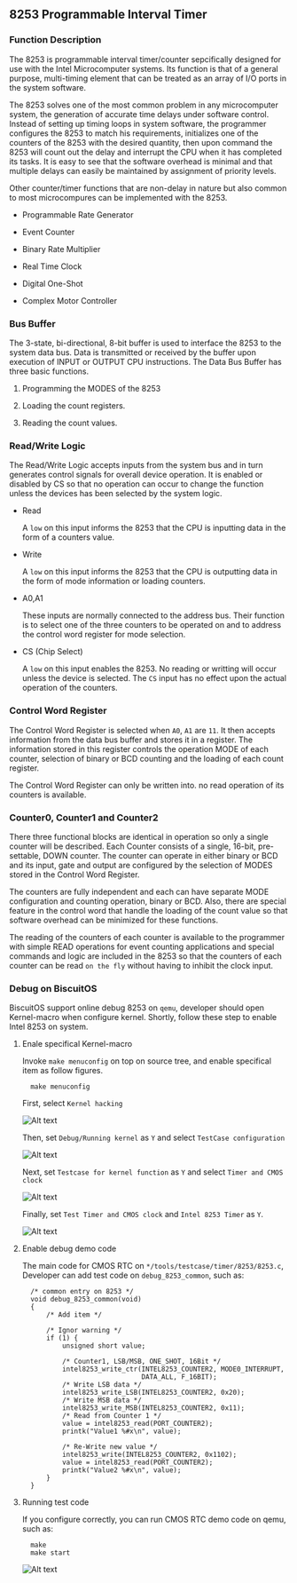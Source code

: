 8253 Programmable Interval Timer
--------------------------------------------------

### Function Description

  The 8253 is programmable interval timer/counter sepcifically designed
  for use with the Intel Microcomputer systems. Its function is that
  of a general purpose, multi-timing element that can be treated as
  an array of I/O ports in the system software.

  The 8253 solves one of the most common problem in any microcomputer
  system, the generation of accurate time delays under software control.
  Instead of setting up timing loops in system software, the programmer
  configures the 8253 to match his requirements, initializes one of the
  counters of the 8253 with the desired quantity, then upon command the
  8253 will count out the delay and interrupt the CPU when it has 
  completed its tasks. It is easy to see that the software overhead
  is minimal and that multiple delays can easily be maintained by 
  assignment of priority levels.

  Other counter/timer functions that are non-delay in nature but also
  common to most microcompures can be implemented with the 8253.

  * Programmable Rate Generator
 
  * Event Counter

  * Binary Rate Multiplier

  * Real Time Clock

  * Digital One-Shot

  * Complex Motor Controller

### Bus Buffer

  The 3-state, bi-directional, 8-bit buffer is used to interface the 8253
  to the system data bus. Data is transmitted or received by the buffer
  upon execution of INPUT or OUTPUT CPU instructions. The Data Bus Buffer
  has three basic functions.

  1. Programming the MODES of the 8253

  2. Loading the count registers.

  3. Reading the count values.

### Read/Write Logic

  The Read/Write Logic accepts inputs from the system bus and in turn 
  generates control signals for overall device operation. It is enabled or
  disabled by CS so that no operation can occur to change the function 
  unless the devices has been selected by the system logic.

  * Read

    A `low` on this input informs the 8253 that the CPU is inputting data
    in the form of a counters value.

  * Write

    A `low` on this input informs the 8253 that the CPU is outputting data
    in the form of mode information or loading counters.

  * A0,A1

    These inputs are normally connected to the address bus. Their function
    is to select one of the three counters to be operated on and to address
    the control word register for mode selection.
  
  * CS (Chip Select)

    A `low` on this input enables the 8253. No reading or writting will occur
    unless the device is selected. The `CS` input has no effect upon the 
    actual operation of the counters.

### Control Word Register

  The Control Word Register is selected when `A0`, `A1` are `11`. It then
  accepts information from the data bus buffer and stores it in a register.
  The information stored in this register controls the operation MODE of
  each counter, selection of binary or BCD counting and the loading of
  each count register.

  The Control Word Register can only be written into. no read operation
  of its counters is available.

### Counter0, Counter1 and Counter2

  There three functional blocks are identical in operation so only a single
  counter will be described. Each Counter consists of a single, 16-bit,
  pre-settable, DOWN counter. The counter can operate in either binary
  or BCD and its input, gate and output are configured by the selection of
  MODES stored in the Control Word Register.

  The counters are fully independent and each can have separate MODE
  configuration and counting operation, binary or BCD. Also, there are
  special feature in the control word that handle the loading of the count
  value so that software overhead can be minimized for these functions.

  The reading of the counters of each counter is available to the programmer
  with simple READ operations for event counting applications and special
  commands and logic are included in the 8253 so that the counters of each
  counter can be read `on the fly` without having to inhibit the clock
  input.

### Debug on BiscuitOS

  BiscuitOS support online debug 8253 on `qemu`, developer should open
  Kernel-macro when configure kernel. Shortly, follow these step to
  enable Intel 8253 on system.

  1. Enale specifical Kernel-macro

     Invoke `make menuconfig` on top on source tree, and enable
     specifical item as follow figures.

     ```
       make menuconfig
     ```

     First, select `Kernel hacking`

     ![Alt text](https://github.com/EmulateSpace/PictureSet/blob/master/CMOS/CMOS0.png)

     Then, set `Debug/Running kernel` as `Y` and select `TestCase
     configuration`

     ![Alt text](https://github.com/EmulateSpace/PictureSet/blob/master/CMOS/CMOS1.png)

     Next, set `Testcase for kernel function` as `Y` and select
     `Timer and CMOS clock`

     ![Alt text](https://github.com/EmulateSpace/PictureSet/blob/master/CMOS/CMOS2.png)

     Finally, set `Test Timer and CMOS clock` and `Intel 8253 Timer` as `Y`.

     ![Alt text](https://github.com/EmulateSpace/PictureSet/blob/master/CMOS/8253_1.png)

  2. Enable debug demo code

     The main code for CMOS RTC on `*/tools/testcase/timer/8253/8253.c`,
     Developer can add test code on `debug_8253_common`, such as:

     ```
       /* common entry on 8253 */
       void debug_8253_common(void)
       {
           /* Add item */

           /* Ignor warning */
           if (1) {
               unsigned short value;

               /* Counter1, LSB/MSB, ONE_SHOT, 16Bit */
               intel8253_write_ctr(INTEL8253_COUNTER2, MODE0_INTERRUPT,
                                   DATA_ALL, F_16BIT);
               /* Write LSB data */
               intel8253_write_LSB(INTEL8253_COUNTER2, 0x20);
               /* Write MSB data */
               intel8253_write_MSB(INTEL8253_COUNTER2, 0x11);
               /* Read from Counter 1 */
               value = intel8253_read(PORT_COUNTER2);
               printk("Value1 %#x\n", value);

               /* Re-Write new value */
               intel8253_write(INTEL8253_COUNTER2, 0x1102);
               value = intel8253_read(PORT_COUNTER2);
               printk("Value2 %#x\n", value);
           }
       }

     ```

  3. Running test code

     If you configure correctly, you can run CMOS RTC demo code on qemu,
     such as:

     ```
       make
       make start
     ```

     ![Alt text](https://github.com/EmulateSpace/PictureSet/blob/master/CMOS/8253_2.png)



